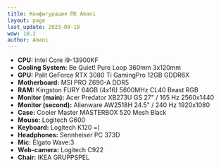 ```yaml
---
title: Конфигурация ПК Amani
layout: page
last_update: 2023-09-10
wow: 10.2
author: Amani
---
```


* **CPU:** Intel Core i9-13900KF
* **Cooling System:** Be Quiet! Pure Loop 360mm 3x120mm
* **GPU:** Palit GeForce RTX 3080 Ti GamingPro 12GB GDDR6X
* **Мotherboard:** MSI PRO Z690-A DDR5
* **RAM:** Kingston FURY 64GB (4x16) 5600MHz CL40 Beast RGB  
* **Monitor (main):** Acer Predator XB273U GS 27" / 165 Hz 2560x1440
* **Monitor (second):** Alienware AW2518H 24.5" / 240 Hz 1920x1080
* **Case:** Cooler Master MASTERBOX 520 Mesh Black
* **Mouse:** Logitech G600
* **Keyboard:** Logitech K120 =)
* **Headphones:** Sennheiser PC 373D
* **Mic:** Elgato Wave:3
* **Web-camera:** Logitech C922
* **Chair:** IKEA GRUPPSPEL